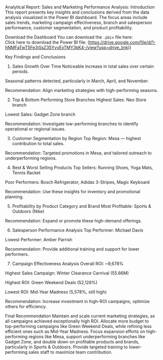 Analytical Report: Sales and Marketing Performance Analysis:
Introduction
This report presents key insights and conclusions derived from the data analysis visualized in the Power BI dashboard. The focus areas include sales trends, marketing campaign effectiveness, branch and salesperson performance, customer segmentation, and product profitability.

Download the Dashboard
You can download the `.pbix` file here:  
 Click here to download the Power BI file: (https://drive.google.com/file/d/1-hNMFaTwT5Fe3jSsZ35YvyExTMY3kK4-/view?usp=drive_link))


Key Findings and Conclusions
1. Sales Growth Over Time
Noticeable increase in total sales over certain periods.

Seasonal patterns detected, particularly in March, April, and November.

Recommendation: Align marketing strategies with high-performing seasons.

2. Top & Bottom Performing Store Branches
Highest Sales: Neo Store branch

Lowest Sales: Gadget Zone branch

Recommendation: Investigate low-performing branches to identify operational or regional issues.

3. Customer Segmentation by Region
Top Region: Mesa — highest contribution to total sales.

Recommendation: Targeted promotions in Mesa, and tailored outreach to underperforming regions.

4. Best & Worst Selling Products
Top Sellers: Running Shoes, Yoga Mats, Tennis Racket

Poor Performers: Bosch Refrigerator, Adidas 3-Stripes, Magic Keyboard

Recommendation: Use these insights for inventory and promotional planning.

5. Profitability by Product Category and Brand
Most Profitable: Sports & Outdoors (Nike)

Recommendation: Expand or promote these high-demand offerings.

6. Salesperson Performance Analysis
Top Performer: Michael Davis

Lowest Performer: Amber Parrish

Recommendation: Provide additional training and support for lower performers.

7. Campaign Effectiveness Analysis
Overall ROI: ~9,678%

Highest Sales Campaign: Winter Clearance Carnival (55.66M)

Highest ROI: Green Weekend Deals (52,128%)

Lowest ROI: Mid-Year Madness (5,578%, still high)

Recommendation: Increase investment in high-ROI campaigns, optimize others for efficiency.

Final Recommendation
Maintain and scale current marketing strategies, as all campaigns achieved exceptionally high ROI. Allocate more budget to top-performing campaigns like Green Weekend Deals, while refining less efficient ones such as Mid-Year Madness.
Focus expansion efforts on high-performing regions like Mesa, support underperforming branches like Gadget Zone, and double down on profitable products and brands, particularly in Sports & Outdoors.
Provide targeted training to lower-performing sales staff to maximize team contribution.

